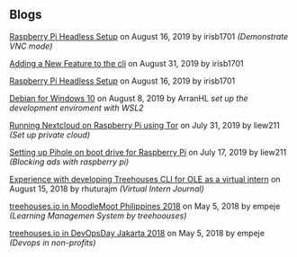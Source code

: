 
## Blogs
[Raspberry Pi Headless Setup](20190816-headless.md) on August 16, 2019 by irisb1701  *(Demonstrate VNC mode)*

[Adding a New Feature to the cli](20190831-newfeature.md) on August 31, 2019 by irisb1701

[Raspberry Pi Headless Setup](20190816-headless.md) on August 16, 2019 by irisb1701

[Debian for Windows 10](20190808-debianforwindows.md) on August 8, 2019 by ArranHL *set up the development enviroment with WSL2*

[Running Nextcloud on Raspberry Pi using Tor](20190731-nextcloud-tor.md) on July 31, 2019 by liew211 *(Set up private cloud)*

[Setting up Pihole on boot drive for Raspberry Pi](20190717-pihole.md) on July 17, 2019 by liew211 *(Blocking ads with raspberry pi)*

[Experience with developing Treehouses CLI for OLE as a virtual intern](20180815-CLIVIexp.md) on August 15, 2018 by rhuturajm *(Virtual Intern Journal)*

[treehouses.io in MoodleMoot Philippines 2018](20180505-moodlemootph18.md) on May 5, 2018 by empeje *(Learning Managemen System by treehoouses)*

[treehouses.io in DevOpsDay Jakarta 2018](20180505-devopsdayjkt18.md) on May 5, 2018 by empeje *(Devops in non-profits)*

